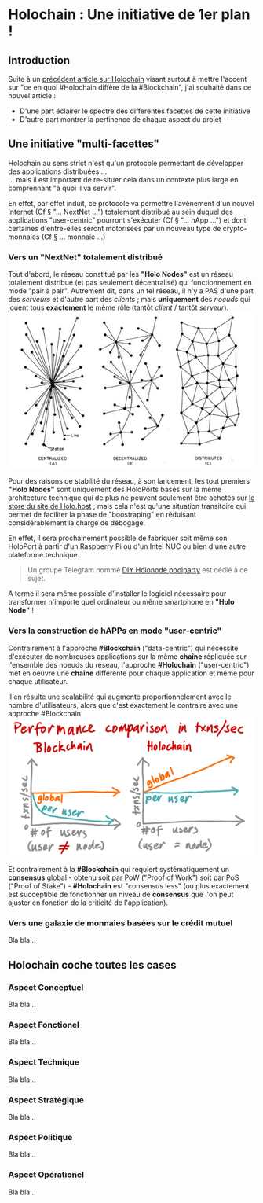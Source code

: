 # Holochain : Une initiative de 1er plan !

## Introduction
Suite à un <a href="https://github.com/iPlumb3r/Holochain/blob/master/HolochainNotBlockchain_FR.md">précédent article sur Holochain</a> visant surtout à mettre l'accent sur "ce en quoi #Holochain diffère de la #Blockchain", j'ai souhaité dans ce nouvel article :
* D'une part éclairer le spectre des differentes facettes de cette initiative
* D'autre part montrer la pertinence de chaque aspect du projet

## Une initiative "multi-facettes"
Holochain au sens strict n'est qu'un protocole permettant de développer des applications distribuées ...   
... mais il est important de re-situer cela dans un contexte plus large en comprennant "à quoi il va servir".

En effet, par effet induit, ce protocole va permettre l'avènement d'un nouvel Internet (Cf § "... NextNet ...") totalement distribué au sein duquel des applications "user-centric" pourront s'exécuter (Cf § "... hApp ...") et dont certaines d'entre-elles seront motorisées par un nouveau type de crypto-monnaies (Cf § ... monnaie ...) 

### Vers un "NextNet" totalement distribué
Tout d'abord, le réseau constitué par les __"Holo Nodes"__ est un réseau totalement distribué (et pas seulement décentralisé) qui fonctionnement en mode "pair à pair".
Autrement dit, dans un tel réseau, il n'y a PAS d'une part des _serveurs_ et d'autre part des _clients_ ; mais __uniquement__ des _noeuds_ qui jouent tous __exactement__ le même rôle (tantôt _client_ / tantôt _serveur_).    
![cen_dec_dis](https://github.com/iPlumb3r/Holochain/blob/master/images/centralized_decentralized_distributed.jpeg)

Pour des raisons de stabilité du réseau, à son lancement, les tout premiers __"Holo Nodes"__ sont uniquement des HoloPorts basés sur la même architecture technique qui de plus ne peuvent seulement être achetés sur <a href="https://store.holo.host/">le store du site de Holo.host</a> ; mais cela n'est qu'une situation transitoire qui permet de faciliter la phase de "boostraping" en réduisant considérablement la charge de débogage.   

En effet, il sera prochainement possible de fabriquer soit même son HoloPort à partir d'un Raspberry Pi ou d'un Intel NUC ou bien d'une autre plateforme technique. 
> Un groupe Telegram nommé <a href="https://t.me/holonode">DIY Holonode poolparty</a> est dédié à ce sujet.    

A terme il sera même possible d'installer le logiciel nécessaire pour transformer n'importe quel ordinateur ou même smartphone en __"Holo Node"__ !


### Vers la construction de hAPPs en mode "user-centric"
Contrairement à l'approche __#Blockchain__ ("data-centric") qui nécessite d'exécuter de nombreuses applications sur la même __chaîne__ répliquée sur l'ensemble des noeuds du réseau, l'approche __#Holochain__ ("user-centric") met en oeuvre une __chaîne__ différente pour chaque application et même pour chaque utilisateur.

Il en résulte une scalabilité qui augmente proportionnelement avec le nombre d'utilisateurs, alors que c'est exactement le contraire avec une approche #Blockchain
![scalability](https://github.com/iPlumb3r/Holochain/blob/master/images/Scalability_Blockchain_Holochain.jpeg)

Et contrairement à la __#Blockchain__ qui requiert systématiquement un __consensus__ global - obtenu soit par PoW ("Proof of Work") soit par PoS ("Proof of Stake") - __#Holochain__ est "consensus less" (ou plus exactement est succeptible de fonctionner un niveau de __consensus__ que l'on peut ajuster en fonction de la criticité de l'application).

### Vers une galaxie de monnaies basées sur le crédit mutuel
Bla bla ..

## Holochain coche toutes les cases

### Aspect Conceptuel
Bla bla ..

### Aspect Fonctionel
Bla bla ..

### Aspect Technique
Bla bla ..

### Aspect Stratégique
Bla bla ..

### Aspect Politique
Bla bla ..

### Aspect Opérationel
Bla bla ..
